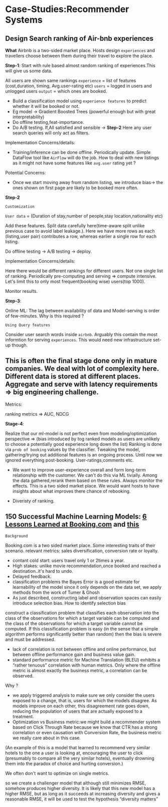 # Case-Studies:Recommender Systems

## Design Search ranking of Air-bnb experiences

**What**
Airbnb is a two-sided market place. Hosts design `experiences` and travellers choose between them during their travel to explore the place.

**Step-1**:
Start with rule based almost random ranking of experiences.This will give us some data.

All users are shown same rankings
`experience` = list of features (cost,duration, timing, Avg.user-rating etc)
`users` = logged in users and unlogged users
`output` = which ones are booked.

- Build a classification model using `experience features` to predict whether it will be booked or not.
- Eg model -> Gradient Boosted Trees (powerful enough but with great interpretability)
- Do offline testing,feat-importance. 
- Do A/B testing. If,All satisfied and sensible -> **Step-2**
Here any user search queries will only act as filters.


Implementation Concerns/details:
- Training/inference can be done offline. Periodically update. Simple DataFlow tool like `AirFlow` will do the job.
How to deal with new listings as it might not have some features like `avg.user` rating yet ?

Potential Concerns:
- Once we start moving away from random listing, we introduce bias-> the ones shown on first page are likely to be booked more often.

**Step-2**

`Customization`

`User data` = (Duration of stay,number of people,stay location,nationality etc)

Add these features. Split data carefully here(time-aware split unlike previous case to avoid label leakage.). Here we have more rows as each (listing,user pair) contributes
a row, whereas earlier a single row for each listing.

Do offline testing -> A/B testing -> deploy.

Implementation Concerns/details:

Here there would be different rankings for different users. Not one single list of ranking. Periodically pre-computing and serving => compute intensive. Let's limit this to only
most frequent(booking wise) users(top 1000).

Monitor results.

**Step-3**:

Online ML: The lag between availability of data and Model-serving is order of few-minutes. Why is this required ?

`Using Query features`

Consider user search words inside `airbnb`. Arguably this contain the most informtion for serving `experiences`. This would need new infrastructure set-up though.

This is often the final stage done only in mature companies. We deal with lot of complexity here. Different data is stored at different places. Aggregate and serve with 
latency requirements => big engineering challenge.
------------
Metrics:

ranking metrics => AUC, NDCG

**Stage-4**:

Realize that our ml-model is not perfect even from modeling/optimization perspective => (bias introduced by tog ranked models as users are unlikely to choose a potentially good experience long down the list)
Ranking is done via `prob of booking` values by the classifier. Tweaking the model, gathering/trying out additional features is an ongoing process. 
Until now we ignored everything post-booking. User-ratings,comments etc. 

- We want to improve user-experience overall and form long-term relationship with the customer. We can't do this via ML tivially.
Among the data gathered,rerank them based on these rules. Always monitor the effects. This is a two sided market place. We would want hosts to have insights about what improves there chance of rebooking.

- Diveristy of ranking.



## 150 Successful Machine Learning Models: [6 Lessons Learned at Booking.com](https://blog.kevinhu.me/2021/04/25/25-Paper-Reading-Booking.com-Experiences/bernardi2019.pdf) and [this](https://blog.acolyer.org/2019/10/07/150-successful-machine-learning-models/)

`Background`

Booking.com is a two sided market place. Some interesting traits of their scenario.
relevant metrics:  sales diversification, conversion rate or loyalty.

- contant cold start: users travel only 1 or 2times a year.
- High stakes: unlike movie recommendation,once booked and reached a destination..it's hard to undo.
- Delayed feedback.
-  classification problems the Bayes Error is a good estimate for learnability of the model since it only depends on the data set, we apply methods from the work of Tumer & Ghosh
- As just described, constructing label and observation spaces can easily introduce selection bias. How to identify selection bias 

construct a classification problem that classifies each observation into the class of the observations for which a target variable can be computed and the class of the observations for which a target variable cannot be computed. If this classification problem is easy (in the sense that a simple algorithm performs significantly better than random) then the bias is severe and must be addressed.

-  lack of correlation is not between offline and online performance, but between offline performance gain and business value gain.
-   standard performance metric for Machine Translation (BLEU) exhibits a “rather tenuous” correlation with human metrics. Only where the offline metric is almost exactly the business metric, a correlation can be observed.

Why ?

- we apply triggered analysis to make sure we only consider the users exposed to a change, that is, users for which the models disagree. As models improve on each other, this disagreement rate goes down, reducing the population of users that are actually exposed to a treatment.
- Optimization vs Business metric:we might build a recommender system based on Click Through Rate because we know that CTR has a strong correlation or even causation with Conversion Rate, the business metric we really care about in this case.

 (An example of this is a model that learned to recommend very similar hotels to the one a user is looking at, encouraging the user to click (presumably to compare all the very similar hotels), eventually drowning them into the paradox of choice and hurting conversion.)

We often don't want to optimize on single metrics.

so we create a challenger model that although still minimizes RMSE, somehow produces higher diversity. It is likely that this new model has a higher RMSE, but as long as it succeeds at increasing diversity and gives a reasonable RMSE, it will be used to test the hypothesis “diversity matters”








